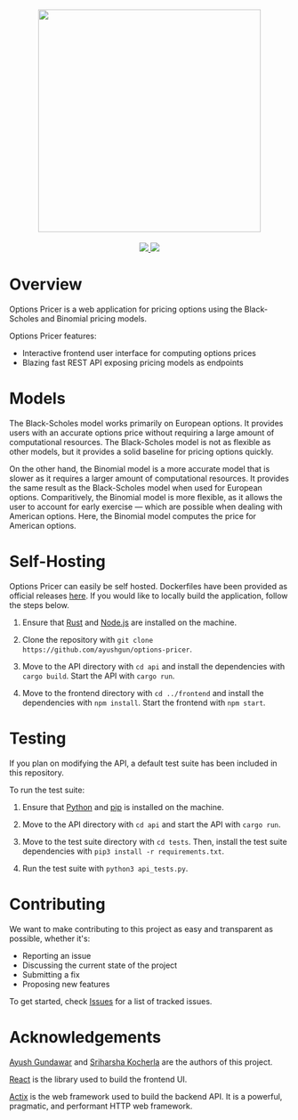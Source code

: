 <h1 align="center">
  <img src="https://i.imgur.com/8OtRg9B.png" width="400px">
  <br>
</h1>
<p align="center">
  <a href="https://github.com/ayushgun/optionpricer/releases/latest">
    <img src="https://img.shields.io/github/v/tag/ayushgun/options-pricer?label=version&style=flat-square"/>
  </a>
  <a href="LICENSE.md">
    <img src="https://img.shields.io/github/license/ayushgun/options-pricer?style=flat-square"/>
  </a>
</p>

# Overview

Options Pricer is a web application for pricing options using the Black-Scholes and Binomial pricing models.

Options Pricer features:

- Interactive frontend user interface for computing options prices
- Blazing fast REST API exposing pricing models as endpoints

# Models

The Black-Scholes model works primarily on European options. It provides users with an accurate options price without requiring a large amount of computational resources. The Black-Scholes model is not as flexible as other models, but it provides a solid baseline for pricing options quickly.

On the other hand, the Binomial model is a more accurate model that is slower as it requires a larger amount of computational resources. It provides the same result as the Black-Scholes model when used for European options. Comparitively, the Binomial model is more flexible, as it allows the user to account for early exercise — which are possible when dealing with American options. Here, the Binomial model computes the price for American options.

# Self-Hosting

Options Pricer can easily be self hosted. Dockerfiles have been provided as official releases [here](https://github.com/ayushgun/options-pricer/releases). If you would like to locally build the application, follow the steps below.

1. Ensure that [Rust](https://www.rust-lang.org/tools/install) and [Node.js](https://nodejs.org/en/download/) are installed on the machine.

2. Clone the repository with `git clone https://github.com/ayushgun/options-pricer`.

3. Move to the API directory with `cd api` and install the dependencies with `cargo build`. Start the API with `cargo run`.

4. Move to the frontend directory with `cd ../frontend` and install the dependencies with `npm install`. Start the frontend with `npm start`.

# Testing

If you plan on modifying the API, a default test suite has been included in this repository.

To run the test suite:

1. Ensure that [Python](https://www.python.org/downloads/) and [pip](https://pypi.org/project/pip/) is installed on the machine.

2. Move to the API directory with `cd api` and start the API with `cargo run`.

3. Move to the test suite directory with `cd tests`. Then, install the test suite dependencies with `pip3 install -r requirements.txt`.

4. Run the test suite with `python3 api_tests.py`.

# Contributing

We want to make contributing to this project as easy and transparent as possible, whether it's:

- Reporting an issue
- Discussing the current state of the project
- Submitting a fix
- Proposing new features

To get started, check [Issues](https://github.com/ayushgun/authplus/issues) for a list of tracked issues.

# Acknowledgements

[Ayush Gundawar](https://github.com/ayushgun) and [Sriharsha Kocherla](https://github.com/sriharshak27) are the authors of this project.

[React](https://reactjs.org) is the library used to build the frontend UI.

[Actix](https://actix.rs) is the web framework used to build the backend API. It is a powerful, pragmatic, and performant HTTP web framework.
